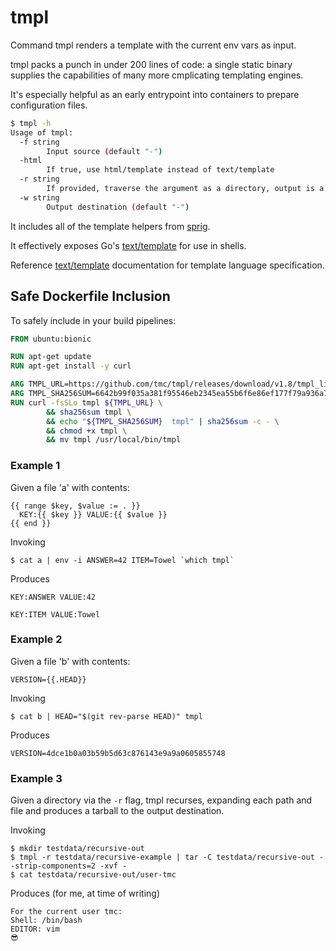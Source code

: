 # tmpl

Command tmpl renders a template with the current env vars as input.

tmpl packs a punch in under 200 lines of code: a single static binary supplies the capabilities of
many more cmplicating templating engines.

It's especially helpful as an early entrypoint into containers to prepare configuration files.

```sh
$ tmpl -h
Usage of tmpl:
  -f string
    	Input source (default "-")
  -html
    	If true, use html/template instead of text/template
  -r string
    	If provided, traverse the argument as a directory, output is a tarball
  -w string
    	Output destination (default "-")
```

It includes all of the template helpers from [sprig](https://godoc.org/github.com/Masterminds/sprig).

It effectively exposes Go's [text/template](http://golang.org/pkg/text/template) for use in shells.

Reference [text/template](http://golang.org/pkg/text/template) documentation for template language specification.

## Safe Dockerfile Inclusion

To safely include in your build pipelines:
```Dockerfile
FROM ubuntu:bionic

RUN apt-get update
RUN apt-get install -y curl

ARG TMPL_URL=https://github.com/tmc/tmpl/releases/download/v1.8/tmpl_linux_amd64
ARG TMPL_SHA256SUM=6642b99f035a381f95546eb2345ea55b6f6e86ef177f79a936a730ca655f474b
RUN curl -fsSLo tmpl ${TMPL_URL} \
		&& sha256sum tmpl \
		&& echo "${TMPL_SHA256SUM}  tmpl" | sha256sum -c - \
		&& chmod +x tmpl \
		&& mv tmpl /usr/local/bin/tmpl
```


### Example 1
Given a file 'a' with contents:


	{{ range $key, $value := . }}
	  KEY:{{ $key }} VALUE:{{ $value }}
	{{ end }}

Invoking

	$ cat a | env -i ANSWER=42 ITEM=Towel `which tmpl`

Produces


	KEY:ANSWER VALUE:42
	
	KEY:ITEM VALUE:Towel

### Example 2
Given a file 'b' with contents:


	VERSION={{.HEAD}}

Invoking


	$ cat b | HEAD="$(git rev-parse HEAD)" tmpl

Produces

	VERSION=4dce1b0a03b59b5d63c876143e9a9a0605855748

### Example 3
Given a directory via the `-r` flag, tmpl recurses, expanding each path and file and produces a tarball to the output destination.


Invoking

    $ mkdir testdata/recursive-out
	$ tmpl -r testdata/recursive-example | tar -C testdata/recursive-out --strip-components=2 -xvf -
	$ cat testdata/recursive-out/user-tmc

Produces (for me, at time of writing)

	For the current user tmc:
	Shell: /bin/bash
	EDITOR: vim
	😎
